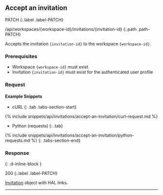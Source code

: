 ## Accept an invitation

PATCH
{:.label .label-PATCH}

/api/workspaces/{workspace-id}/invitations/{invitation-id}
{:.path .path-PATCH}

Accepts the invitation `{invitation-id}` to the workspace `{workspace-id}`.

### Prerequisites

- Workspace `{workspace-id}` must exist
- Invitation `{invitation-id}` must exist for the authenticated user profile

### Request
#### Example Snippets
- cURL
{: .tab .tabs-section-start}

{% include snippets/api/invitations/accept-an-invitation/curl-request.md %}

- Python (requests)
{: .tab}

{% include snippets/api/invitations/accept-an-invitation/python-requests.md %}
{: .tabs-section-end}

### Response
{: .d-inline-block }

200
{:.label .label-PATCH}

[Invitation](#invitation) object with HAL links.

---
